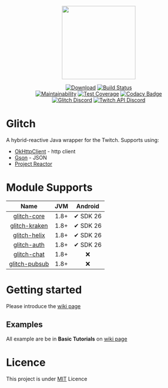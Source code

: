 <p align="center"><a href="https://glitchlib.github.io"><img src="https://glitchlib.github.io/img/glitch-mug-typo.svg" height="200"></a></p>
<p align="center">
    <a href="https://bintray.com/stachu540/GlitchLib/Glitch/_latestVersion"><img src="https://api.bintray.com/packages/stachu540/GlitchLib/Glitch/images/download.svg" alt="Download"></a>
    <a href="https://travis-ci.com/GlitchLib/glitch"><img src="https://travis-ci.com/GlitchLib/glitch.svg" alt="Build Status"></a><br>
    <a href="https://codeclimate.com/github/GlitchLib/glitch/maintainability"><img src="https://api.codeclimate.com/v1/badges/64d5418e82673e076bc6/maintainability" alt="Maintainability"></a>
    <a href="https://codeclimate.com/github/GlitchLib/glitch/test_coverage"><img src="https://api.codeclimate.com/v1/badges/64d5418e82673e076bc6/test_coverage" alt="Test Coverage"></a>
    <a href="https://www.codacy.com/app/GlitchLib/glitch?utm_source=github.com&amp;utm_medium=referral&amp;utm_content=GlitchLib/glitch&amp;utm_campaign=Badge_Grade"><img src="https://api.codacy.com/project/badge/Grade/752be0bdadda4598ae9336d5681bc370" alt="Codacy Badge"></a><br>
    <a href="https://discord.gg/nJJ2fDM"><img src="https://discordapp.com/api/guilds/488285226452385792/widget.png" alt="Glitch Discord"></a>
    <a href="https://discord.gg/jy9BKGq"><img src="https://discordapp.com/api/guilds/325552783787032576/widget.png" alt="Twitch API Discord"></a>
</p>

# Glitch
A hybrid-reactive Java wrapper for the Twitch. Supports using:

* [OkHttpClient](http://square.github.io/okhttp) - http client
* [Gson](https://github.com/google/gson) - JSON
* [Project Reactor](http://projectreactor.io/)

# Module Supports
| Name | JVM | Android | 
|:---:|:---:|:---:|
| [glitch-core](core) | 1.8+ | ✔ SDK 26 |
| [glitch-kraken](kraken) | 1.8+ | ✔ SDK 26 |
| [glitch-helix](helix) | 1.8+ | ✔ SDK 26 |
| [glitch-auth](auth) | 1.8+ | ✔ SDK 26 |
| [glitch-chat](chat) | 1.8+ | ❌ |
| [glitch-pubsub](pubsub) | 1.8+ | ❌ |

# Getting started

Please introduce the [wiki page](https://glitchlib.github.io/wiki/getting-started/welcome/)

## Examples 

All example are be in **Basic Tutorials** on [wiki page](https://glitchlib.github.io/wiki/basic-tutorials/client/)

# Licence

This project is under [MIT](LICENCE.md) Licence
